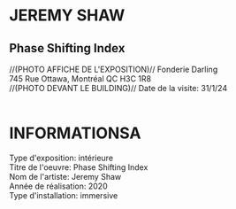 <h1>JEREMY SHAW</h1>
<h2>Phase Shifting Index</h2>
//(PHOTO AFFICHE DE L'EXPOSITION)//
Fonderie Darling <br>
745 Rue Ottawa, Montréal QC H3C 1R8 <br>
//(PHOTO DEVANT LE BUILDING)//
Date de la visite: 31/1/24 <br>
<br>
<h1>INFORMATIONSA</h1>
Type d'exposition: intérieure <br>
Titre de l'oeuvre: Phase Shifting Index <br>
Nom de l'artiste: Jeremy Shaw <br>
Année de réalisation: 2020 <br>
Type d'installation: immersive <br>
